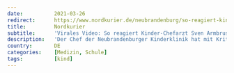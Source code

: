 ```yaml
---
date:          2021-03-26
redirect:      https://www.nordkurier.de/neubrandenburg/so-reagiert-kinder-chefarzt-sven-armbrust-auf-die-kritik-an-ihm-2642923503.html
title:         Nordkurier
subtitle:      'Virales Video: So reagiert Kinder-Chefarzt Sven Armbrust auf die Kritik an ihm'
description:   'Der Chef der Neubrandenburger Kinderklinik hat mit Kritik an der Corona-Politik deutschlandweit für Aufsehen gesorgt. Nun legt Dr. Sven Armbrust nach und reagiert auf Kritiker und Verschwörungsideologen.'
country:       DE
categories:    [Medizin, Schule]
tags:          [kind]
---
```

